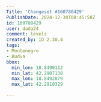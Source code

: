 ```yaml
---
Title: 'Changeset #160780429'
PublishDate: 2024-12-30T08:45:58Z
id: 160780429
user: dada24
comment: levels
created_by: iD 2.30.4
tags:
- Montenegro
- Budva
bbox:
  min_lon: 18.8490112
  min_lat: 42.2907138
  max_lon: 18.8492879
  max_lat: 42.2910329

---
```

